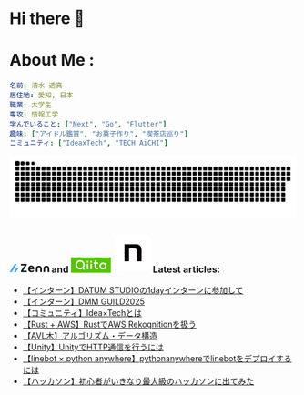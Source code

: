 # Hi there 👋
#  **About Me :**

```yaml
名前: 清水 透真
居住地: 愛知, 日本
職業: 大学生
専攻: 情報工学
学んでいること: ["Next", "Go", "Flutter"]
趣味: ["アイドル鑑賞", "お菓子作り", "喫茶店巡り"]
コミュニティ: ["IdeaxTech", "TECH AiCHI"]
```

<picture>
  <source media="(prefers-color-scheme: dark)" srcset="https://raw.githubusercontent.com/obregonia1/obregonia1/master/img/snake-dark.svg">
  <source media="(prefers-color-scheme: light)" srcset="https://raw.githubusercontent.com/obregonia1/obregonia1/master/img/snake.svg">
  <img alt="github contribution grid snake animation" src="https://raw.githubusercontent.com/obregonia1/obregonia1/master/img/snake.svg">
</picture>


### <img src="./img/zenn.svg" width="70px"> and <img src= "./img/qiita.svg" width="70px"> <img src="./img/note.svg" width="70px">Latest articles:

- [【インターン】DATUM STUDIOの1dayインターンに参加して](https://note.com/tomas_0124/n/na662a16832e8)
- [【インターン】DMM GUILD2025](https://note.com/tomas_0124/n/nb352c535b296)
- [【コミュニティ】Idea×Techとは](https://note.com/tomas_0124/n/n700650938797)
- [【Rust + AWS】RustでAWS Rekognitionを扱う](https://zenn.dev/tomas_engineer/books/fa87f772066079)
- [【AVL木】アルゴリズム・データ構造 ](https://qiita.com/thomas0124/items/9dc542b4e3917f10fbb8)
- [【Unity】UnityでHTTP通信を行うには](https://qiita.com/thomas0124/items/7b53912544a82a55b7ec)
- [【linebot × python anywhere】pythonanywhereでlinebotをデプロイするには](https://qiita.com/thomas0124/items/f05bf6c42a8094058b7a)
- [【ハッカソン】初心者がいきなり最大級のハッカソンに出てみた](https://qiita.com/thomas0124/items/9be7717fcc9d0bd83a5d)


<!--
**thomas0124/thomas0124** is a ✨ _special_ ✨ repository because its `README.md` (this file) appears on your GitHub profile.

Here are some ideas to get you started:

- 🔭 I’m currently working on ...
- 🌱 I’m currently learning ...
- 👯 I’m looking to collaborate on ...
- 🤔 I’m looking for help with ...
- 💬 Ask me about ...
- 📫 How to reach me: ...
- 😄 Pronouns: ...
- ⚡ Fun fact: ...
-->



